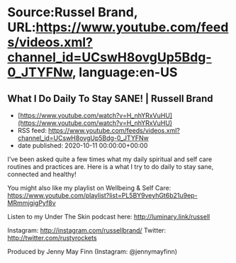 # Source:Russel Brand, URL:https://www.youtube.com/feeds/videos.xml?channel_id=UCswH8ovgUp5Bdg-0_JTYFNw, language:en-US

## What I Do Daily To Stay SANE! | Russell Brand
 - [https://www.youtube.com/watch?v=H_nhYRxVuHU](https://www.youtube.com/watch?v=H_nhYRxVuHU)
 - RSS feed: https://www.youtube.com/feeds/videos.xml?channel_id=UCswH8ovgUp5Bdg-0_JTYFNw
 - date published: 2020-10-11 00:00:00+00:00

I've been asked quite a few times what my daily spiritual and self care routines and practices are. Here is a what I try to do daily to stay sane, connected and healthy!

You might also like my playlist on Wellbeing & Self Care: https://www.youtube.com/playlist?list=PL5BY9veyhGt6b21u9ep-MRmmjgigPyf8v

Listen to my Under The Skin podcast here: 
http://luminary.link/russell

Instagram: http://instagram.com/russellbrand/
Twitter: http://twitter.com/rustyrockets

Produced by Jenny May Finn (Instagram: @jennymayfinn)


